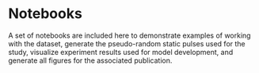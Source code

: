 # Notebooks

A set of notebooks are included here to demonstrate examples of working with the dataset, generate the pseudo-random static pulses used for the study, visualize experiment results used for model development, and generate all figures for the associated publication.